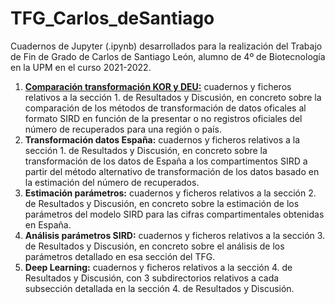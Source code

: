 # TFG_Carlos_deSantiago
Cuadernos de Jupyter (.ipynb) desarrollados para la realización del Trabajo de Fin de Grado de Carlos de Santiago León, alumno de 4º de Biotecnología en la UPM en el curso 2021-2022.

1. **<u>Comparación transformación KOR y DEU:</u>** cuadernos y ficheros relativos a la sección 1. de Resultados y Discusión, en concreto sobre la comparación de los métodos de transformación de datos oficales al formato SIRD en función de la presentar o no registros oficiales del número de recuperados para una región o país.
2. **Transformación datos España:** cuadernos y ficheros relativos a la sección 1. de Resultados y Discusión, en concreto sobre la transformación de los datos de España a los compartimentos SIRD a partir del método alternativo de transformación de los datos basado en la estimación del número de recuperados.
3. **Estimación parámetros:** cuadernos y ficheros relativos a la sección 2. de Resultados y Discusión, en concreto sobre la estimación de los parámetros del modelo SIRD para las cifras compartimentales obtenidas en España.
4. **Análisis parámetros SIRD:** cuadernos y ficheros relativos a la sección 3. de Resultados y Discusión, en concreto sobre el análisis de los parámetros detallado en esa sección del TFG.
5. **Deep Learning:** cuadernos y ficheros relativos a la sección 4. de Resultados y Discusión, con 3 subdirectorios relativos a cada subsección detallada en la sección 4. de Resultados y Discusión.
